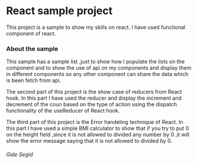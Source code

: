 # React sample project

This project is a sample to show my skills on react.
I have used functional component of react.
### About the sample
  This sample has a sample list ,just to show how I populate the lists on the component and 
  to show the use of api on my components and display them in different components so any other component
  can share the data which is been fetch from api.

  The second part of this project is the show case of reducers from React hook.
   In this part I have used the reducer and display the increment and decrement of the coun based on
    the type of action using the dispatch functionality of the useReducer of React hook.

  The third part of this project is the Error handeling technique of React.
   In this part I have used a simple BMI calculator to show that if you try to put 0 on the height
   field ,since it is not allowed to divided any number by 0 ,it will show the error message saying that
   it is not allowed to divided by 0.

   ###### Gide Segid


